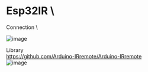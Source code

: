 # Esp32IR \
Connection \ 

![image](https://github.com/user-attachments/assets/f415cd12-7fca-4c88-aae9-f3ec51c320db)

Library \
https://github.com/Arduino-IRremote/Arduino-IRremote \
![image](https://github.com/user-attachments/assets/e9b335c1-85b1-4161-8f9a-9d3ef2146148)


